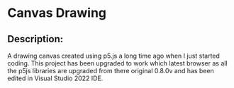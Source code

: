 # Canvas Drawing
## Description: 
A drawing canvas created using p5.js a long time ago when I just started coding.
This project has been upgraded to work which latest browser as all the p5js libraries are upgraded from there original 0.8.0v and has been edited in Visual Studio 2022 IDE.

